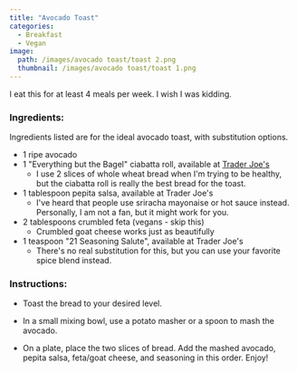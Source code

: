 ```yaml
---
title: "Avocado Toast"
categories:
  - Breakfast
  - Vegan
image:
  path: /images/avocado toast/toast 2.png
  thumbnail: /images/avocado toast/toast 1.png
---
```


I eat this for at least 4 meals per week. I wish I was kidding.


### Ingredients:

Ingredients listed are for the ideal avocado toast, with substitution options.

* 1 ripe avocado 
* 1 "Everything but the Bagel" ciabatta roll, available at [Trader Joe's](https://www.traderjoes.com/digin/post/everything-ciabatta-rolls)
  - I use 2 slices of whole wheat bread when I'm trying to be healthy, but the ciabatta roll is really the best bread for the toast. 
* 1 tablespoon pepita salsa, available at Trader Joe's
  - I've heard that people use sriracha mayonaise or hot sauce instead. Personally, I am not a fan, but it might work for you.
* 2 tablespoons crumbled feta (vegans - skip this)
  - Crumbled goat cheese works just as beautifully
* 1 teaspoon "21 Seasoning Salute", available at Trader Joe's
  - There's no real substitution for this, but you can use your favorite spice blend instead.
  


### Instructions:

* Toast the bread to your desired level.

* In a small mixing bowl, use a potato masher or a spoon to mash the avocado. 

* On a plate, place the two slices of bread. Add the mashed avocado, pepita salsa, feta/goat cheese, and seasoning in this order. Enjoy!
